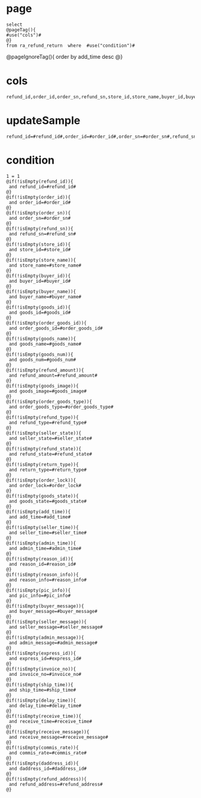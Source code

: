 page
===
	select 
	@pageTag(){
	#use("cols")#
	@}
	from ra_refund_return  where  #use("condition")#
@pageIgnoreTag(){
order by add_time desc
@}

cols
===
	refund_id,order_id,order_sn,refund_sn,store_id,store_name,buyer_id,buyer_name,goods_id,order_goods_id,goods_name,goods_num,refund_amount,goods_image,order_goods_type,refund_type,seller_state,refund_state,return_type,order_lock,goods_state,add_time,seller_time,admin_time,reason_id,reason_info,pic_info,buyer_message,seller_message,admin_message,express_id,invoice_no,ship_time,delay_time,receive_time,receive_message,commis_rate,daddress_id,refund_address

updateSample
===
	
	refund_id=#refund_id#,order_id=#order_id#,order_sn=#order_sn#,refund_sn=#refund_sn#,store_id=#store_id#,store_name=#store_name#,buyer_id=#buyer_id#,buyer_name=#buyer_name#,goods_id=#goods_id#,order_goods_id=#order_goods_id#,goods_name=#goods_name#,goods_num=#goods_num#,refund_amount=#refund_amount#,goods_image=#goods_image#,order_goods_type=#order_goods_type#,refund_type=#refund_type#,seller_state=#seller_state#,refund_state=#refund_state#,return_type=#return_type#,order_lock=#order_lock#,goods_state=#goods_state#,add_time=#add_time#,seller_time=#seller_time#,admin_time=#admin_time#,reason_id=#reason_id#,reason_info=#reason_info#,pic_info=#pic_info#,buyer_message=#buyer_message#,seller_message=#seller_message#,admin_message=#admin_message#,express_id=#express_id#,invoice_no=#invoice_no#,ship_time=#ship_time#,delay_time=#delay_time#,receive_time=#receive_time#,receive_message=#receive_message#,commis_rate=#commis_rate#,daddress_id=#daddress_id#,refund_address=#refund_address#

condition
===

	1 = 1  
	@if(!isEmpty(refund_id)){
	 and refund_id=#refund_id#
	@}
	@if(!isEmpty(order_id)){
	 and order_id=#order_id#
	@}
	@if(!isEmpty(order_sn)){
	 and order_sn=#order_sn#
	@}
	@if(!isEmpty(refund_sn)){
	 and refund_sn=#refund_sn#
	@}
	@if(!isEmpty(store_id)){
	 and store_id=#store_id#
	@}
	@if(!isEmpty(store_name)){
	 and store_name=#store_name#
	@}
	@if(!isEmpty(buyer_id)){
	 and buyer_id=#buyer_id#
	@}
	@if(!isEmpty(buyer_name)){
	 and buyer_name=#buyer_name#
	@}
	@if(!isEmpty(goods_id)){
	 and goods_id=#goods_id#
	@}
	@if(!isEmpty(order_goods_id)){
	 and order_goods_id=#order_goods_id#
	@}
	@if(!isEmpty(goods_name)){
	 and goods_name=#goods_name#
	@}
	@if(!isEmpty(goods_num)){
	 and goods_num=#goods_num#
	@}
	@if(!isEmpty(refund_amount)){
	 and refund_amount=#refund_amount#
	@}
	@if(!isEmpty(goods_image)){
	 and goods_image=#goods_image#
	@}
	@if(!isEmpty(order_goods_type)){
	 and order_goods_type=#order_goods_type#
	@}
	@if(!isEmpty(refund_type)){
	 and refund_type=#refund_type#
	@}
	@if(!isEmpty(seller_state)){
	 and seller_state=#seller_state#
	@}
	@if(!isEmpty(refund_state)){
	 and refund_state=#refund_state#
	@}
	@if(!isEmpty(return_type)){
	 and return_type=#return_type#
	@}
	@if(!isEmpty(order_lock)){
	 and order_lock=#order_lock#
	@}
	@if(!isEmpty(goods_state)){
	 and goods_state=#goods_state#
	@}
	@if(!isEmpty(add_time)){
	 and add_time=#add_time#
	@}
	@if(!isEmpty(seller_time)){
	 and seller_time=#seller_time#
	@}
	@if(!isEmpty(admin_time)){
	 and admin_time=#admin_time#
	@}
	@if(!isEmpty(reason_id)){
	 and reason_id=#reason_id#
	@}
	@if(!isEmpty(reason_info)){
	 and reason_info=#reason_info#
	@}
	@if(!isEmpty(pic_info)){
	 and pic_info=#pic_info#
	@}
	@if(!isEmpty(buyer_message)){
	 and buyer_message=#buyer_message#
	@}
	@if(!isEmpty(seller_message)){
	 and seller_message=#seller_message#
	@}
	@if(!isEmpty(admin_message)){
	 and admin_message=#admin_message#
	@}
	@if(!isEmpty(express_id)){
	 and express_id=#express_id#
	@}
	@if(!isEmpty(invoice_no)){
	 and invoice_no=#invoice_no#
	@}
	@if(!isEmpty(ship_time)){
	 and ship_time=#ship_time#
	@}
	@if(!isEmpty(delay_time)){
	 and delay_time=#delay_time#
	@}
	@if(!isEmpty(receive_time)){
	 and receive_time=#receive_time#
	@}
	@if(!isEmpty(receive_message)){
	 and receive_message=#receive_message#
	@}
	@if(!isEmpty(commis_rate)){
	 and commis_rate=#commis_rate#
	@}
	@if(!isEmpty(daddress_id)){
	 and daddress_id=#daddress_id#
	@}
	@if(!isEmpty(refund_address)){
	 and refund_address=#refund_address#
	@}
	
	